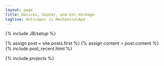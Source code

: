 ```yaml
---
layout: page
title: Devices, Sounds, and Etc Verbage
tagline: Antivapor is MechanicalApe
---
```

{% include JB/setup %}

<div class="blog-index">
{% assign post = site.posts.first %}
{% assign content = post.content %}
{% include post_recent.html %}
</div>

{% include projects %}
